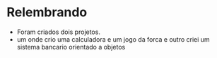 # Relembrando
- Foram criados dois projetos.
- um onde crio uma calculadora e um jogo da forca e outro criei um sistema bancario orientado a objetos
  
